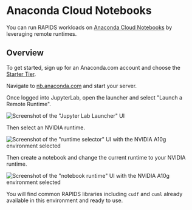 # Anaconda Cloud Notebooks

You can run RAPIDS workloads on [Anaconda Cloud Notebooks](https://www.anaconda.com/products/notebooks) by leveraging remote runtimes.

## Overview

To get started, sign up for an Anaconda.com account and choose the [Starter Tier](https://www.anaconda.com/pricing).

Navigate to [nb.anaconda.com](https://nb.anaconda.com/) and start your server.

Once logged into JupyterLab, open the launcher and select "Launch a Remote Runtime".

![Screenshot of the "Jupyter Lab Launcher" UI](/_static/images/platforms/anaconda/launcher.png)

Then select an NVIDIA runtime.

![Screenshot of the "runtime selector" UI with the NVIDIA A10g environment selected](/_static/images/platforms/anaconda/nvidia-runtime.png)

Then create a notebook and change the current runtime to your NVIDIA runtime.

![Screenshot of the "notebook runtime" UI with the NVIDIA A10g environment selected](/_static/images/platforms/anaconda/select-nvidia-runtime.png)

You will find common RAPIDS libraries including `cudf` and `cuml` already available in this environment and ready to use.
